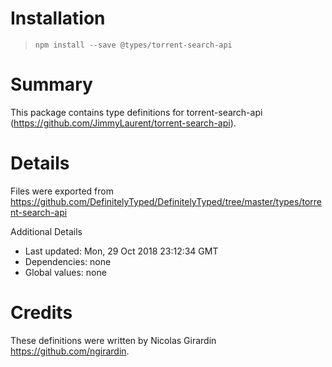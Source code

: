 # Installation
> `npm install --save @types/torrent-search-api`

# Summary
This package contains type definitions for torrent-search-api (https://github.com/JimmyLaurent/torrent-search-api).

# Details
Files were exported from https://github.com/DefinitelyTyped/DefinitelyTyped/tree/master/types/torrent-search-api

Additional Details
 * Last updated: Mon, 29 Oct 2018 23:12:34 GMT
 * Dependencies: none
 * Global values: none

# Credits
These definitions were written by Nicolas Girardin <https://github.com/ngirardin>.
